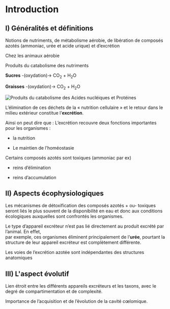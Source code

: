# Introduction

## I) Généralités et définitions

Notions de nutriments, de métabolisme aérobie, de libération de composés azotés (ammoniac, urée et acide urique) et d’excrétion

Chez les animaux aérobie

Produits du catabolisme des nutriments

**Sucres**  -(oxydation)-> CO<sub>2</sub> + H<sub>2</sub>O

**Graisses** -(oxydation)->  CO<sub>2</sub> + H<sub>2</sub>O

![Produits du catabolisme des Acides nucléiques et Protéines](Images/PetAn.JPG)

L’élimination de ces déchets de la « nutrition cellulaire » et le retour dans le milieu extérieur constitue l’**excrétion**. 

Ainsi on peut dire que :  L’excrétion recouvre deux fonctions importantes pour les organismes :  
 
* la nutrition  
 
* Le maintien de l’homéostasie 
 
 
Certains composés azotés sont toxiques (ammoniac par ex) 
 
* reins d’élimination 
 
* reins d’accumulation 
 
## II) Aspects écophysiologiques

Les mécanismes de détoxification des composés azotés + ou- toxiques seront liés le plus souvent de la disponibilité en eau et donc aux conditions écologiques auxquelles sont confrontés les organismes.

Le type d’appareil excréteur n’est pas lié directement au produit excrété par l’animal. En effet,  
par exemple, ces organismes éliminent principalement de l’**urée**, pourtant la structure de leur appareil excréteur est complètement différente. 
 
Les voies de l’excrétion azotée sont indépendantes des structures anatomiques 

## III) L'aspect évolutif

Lien étroit entre les différents appareils excréteurs et les taxons, avec le degré de compartimentation et de complexité. 

Importance de l’acquisition et de l’évolution de la cavité cœlomique. 









































